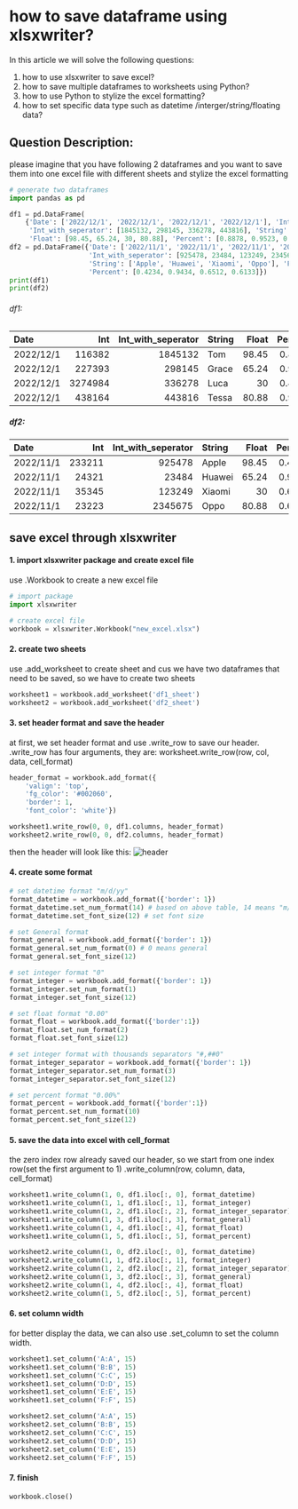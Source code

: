 # how to save dataframe using xlsxwriter?

In this article we will solve the following questions:

1. how to use xlsxwriter to save excel?
2. how to save multiple dataframes to worksheets using Python?
3. how to use Python to stylize the excel formatting?
4. how to set specific data type such as datetime /interger/string/floating data?

## Question Description:

please imagine that you have following 2 dataframes and you want to save them into one excel file with different sheets
and stylize the excel formatting

```python
# generate two dataframes 
import pandas as pd

df1 = pd.DataFrame(
    {'Date': ['2022/12/1', '2022/12/1', '2022/12/1', '2022/12/1'], 'Int': [116382, 227393, 3274984, 438164],
     'Int_with_seperator': [1845132, 298145, 336278, 443816], 'String': ['Tom', 'Grace', 'Luca', 'Tessa'],
     'Float': [98.45, 65.24, 30, 80.88], 'Percent': [0.8878, 0.9523, 0.4545, 0.9921]})
df2 = pd.DataFrame({'Date': ['2022/11/1', '2022/11/1', '2022/11/1', '2022/11/1'], 'Int': [233211, 24321, 35345, 23223],
                    'Int_with_seperator': [925478, 23484, 123249, 2345675],
                    'String': ['Apple', 'Huawei', 'Xiaomi', 'Oppo'], 'Float': [98.45, 65.24, 30, 80.88],
                    'Percent': [0.4234, 0.9434, 0.6512, 0.6133]})
print(df1)
print(df2)
```

###### df1:
| Date      |     Int |   Int_with_seperator | String   |   Float |   Percent |
|:----------|--------:|---------------------:|:---------|--------:|----------:|
| 2022/12/1 |  116382 |              1845132 | Tom      |   98.45 |    0.8878 |
| 2022/12/1 |  227393 |               298145 | Grace    |   65.24 |    0.9523 |
| 2022/12/1 | 3274984 |               336278 | Luca     |   30    |    0.4545 |
| 2022/12/1 |  438164 |               443816 | Tessa    |   80.88 |    0.9921 |

##### df2:
| Date      |    Int |   Int_with_seperator | String   |   Float |   Percent |
|:----------|-------:|---------------------:|:---------|--------:|----------:|
| 2022/11/1 | 233211 |               925478 | Apple    |   98.45 |    0.4234 |
| 2022/11/1 |  24321 |                23484 | Huawei   |   65.24 |    0.9434 |
| 2022/11/1 |  35345 |               123249 | Xiaomi   |   30    |    0.6512 |
| 2022/11/1 |  23223 |              2345675 | Oppo     |   80.88 |    0.6133 |



## save excel through xlsxwriter
#### 1. import xlsxwriter package and create excel file
use .Workbook to create a new excel file
```python
# import package
import xlsxwriter

# create excel file
workbook = xlsxwriter.Workbook("new_excel.xlsx")
```

#### 2. create two sheets
use .add_worksheet to create sheet and cus we have two dataframes that need to be saved, so we have to create two sheets
```python
worksheet1 = workbook.add_worksheet('df1_sheet')
worksheet2 = workbook.add_worksheet('df2_sheet')
```


#### 3. set header format and save the header
at first, we set header format and use .write_row to save our header.
.write_row has four arguments, they are: worksheet.write_row(row, col, data, cell_format)
```python
header_format = workbook.add_format({
    'valign': 'top',
    'fg_color': '#002060',
    'border': 1,
    'font_color': 'white'})

worksheet1.write_row(0, 0, df1.columns, header_format)
worksheet2.write_row(0, 0, df2.columns, header_format)
```
then the header will look like this:
![header](.save_excel_images/4dfa410f.png)



#### 4. create some format
```python
# set datetime format "m/d/yy"
format_datetime = workbook.add_format({'border': 1})
format_datetime.set_num_format(14) # based on above table, 14 means "m/d/yy"
format_datetime.set_font_size(12) # set font size

# set General format
format_general = workbook.add_format({'border': 1})
format_general.set_num_format(0) # 0 means general
format_general.set_font_size(12)

# set integer format "0"
format_integer = workbook.add_format({'border': 1})
format_integer.set_num_format(1)
format_integer.set_font_size(12)

# set float format "0.00"
format_float = workbook.add_format({'border':1})
format_float.set_num_format(2)
format_float.set_font_size(12)

# set integer format with thousands separators "#,##0"
format_integer_separator = workbook.add_format({'border': 1})
format_integer_separator.set_num_format(3)
format_integer_separator.set_font_size(12)

# set percent format "0.00%"
format_percent = workbook.add_format({'border':1})
format_percent.set_num_format(10)
format_percent.set_font_size(12)
```

#### 5. save the data into excel with cell_format
the zero index row already saved our header, so we start from one index row(set the first argument to 1)
.write_column(row, column, data, cell_format)
```python
worksheet1.write_column(1, 0, df1.iloc[:, 0], format_datetime)
worksheet1.write_column(1, 1, df1.iloc[:, 1], format_integer)
worksheet1.write_column(1, 2, df1.iloc[:, 2], format_integer_separator)
worksheet1.write_column(1, 3, df1.iloc[:, 3], format_general)
worksheet1.write_column(1, 4, df1.iloc[:, 4], format_float)
worksheet1.write_column(1, 5, df1.iloc[:, 5], format_percent)

worksheet2.write_column(1, 0, df2.iloc[:, 0], format_datetime)
worksheet2.write_column(1, 1, df2.iloc[:, 1], format_integer)
worksheet2.write_column(1, 2, df2.iloc[:, 2], format_integer_separator)
worksheet2.write_column(1, 3, df2.iloc[:, 3], format_general)
worksheet2.write_column(1, 4, df2.iloc[:, 4], format_float)
worksheet2.write_column(1, 5, df2.iloc[:, 5], format_percent)
```

#### 6. set column width
for better display the data, we can also use .set_column to set the column width.
```python
worksheet1.set_column('A:A', 15)
worksheet1.set_column('B:B', 15)
worksheet1.set_column('C:C', 15)
worksheet1.set_column('D:D', 15)
worksheet1.set_column('E:E', 15)
worksheet1.set_column('F:F', 15)

worksheet2.set_column('A:A', 15)
worksheet2.set_column('B:B', 15)
worksheet2.set_column('C:C', 15)
worksheet2.set_column('D:D', 15)
worksheet2.set_column('E:E', 15)
worksheet2.set_column('F:F', 15)
```


#### 7. finish
```python
workbook.close()
```

